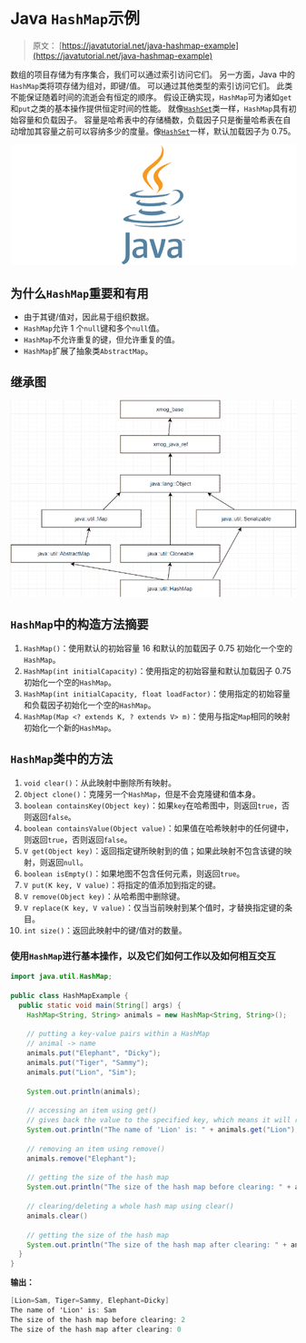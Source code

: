 # Java `HashMap`示例

> 原文： [https://javatutorial.net/java-hashmap-example](https://javatutorial.net/java-hashmap-example)

数组的项目存储为有序集合，我们可以通过索引访问它们。 另一方面，Java 中的`HashMap`类将项存储为组对，即键/值。 可以通过其他类型的索引访问它们。 此类不能保证随着时间的流逝会有恒定的顺序。 假设正确实现，`HashMap`可为诸如`get`和`put`之类的基本操作提供恒定时间的性能。 就像[`HashSet`](https://javatutorial.net/java-hashset-example)类一样，`HashMap`具有初始容量和负载因子。 容量是哈希表中的存储桶数，负载因子只是衡量哈希表在自动增加其容量之前可以容纳多少的度量。像[`HashSet`](https://javatutorial.net/java-hashset-example)一样，默认加载因子为 0.75。

![java-featured-image](img/e0db051dedc1179e7424b6d998a6a772.jpg)

## 为什么`HashMap`重要和有用

*   由于其键/值对，因此易于组织数据。
*   `HashMap`允许 1 个`null`键和多个`null`值。
*   `HashMap`不允许重复的键，但允许重复的值。
*   `HashMap`扩展了抽象类`AbstractMap`。

## 继承图

![Inheritance diagram of HashMap](img/fff6489e999a8221d5c68f8d836ad5a7.jpg)

## `HashMap`中的构造方法摘要

1.  `HashMap()`：使用默认的初始容量 16 和默认的加载因子 0.75 初始化一个空的`HashMap`。
2.  `HashMap(int initialCapacity)`：使用指定的初始容量和默认加载因子 0.75 初始化一个空的`HashMap`。
3.  `HashMap(int initialCapacity, float loadFactor)`：使用指定的初始容量和负载因子初始化一个空的`HashMap`。
4.  `HashMap(Map <? extends K, ? extends V> m)`：使用与指定`Map`相同的映射初始化一个新的`HashMap`。

## `HashMap`类中的方法

1.  `void clear()`：从此映射中删除所有映射。
2.  `Object clone()`：克隆另一个`HashMap`，但是不会克隆键和值本身。
3.  `boolean containsKey(Object key)`：如果`key`在哈希图中，则返回`true`，否则返回`false`。
4.  `boolean containsValue(Object value)`：如果值在哈希映射中的任何键中，则返回`true`，否则返回`false`。
5.  `V get(Object key)`：返回指定键所映射到的值；如果此映射不包含该键的映射，则返回`null`。
6.  `boolean isEmpty()`：如果地图不包含任何元素，则返回`true`。
7.  `V put(K key, V value)`：将指定的值添加到指定的键。
8.  `V remove(Object key)`：从哈希图中删除键。
9.  `V replace(K key, V value)`：仅当当前映射到某个值时，才替换指定键的条目。
10.  `int size()`：返回此映射中的键/值对的数量。

### 使用`HashMap`进行基本操作，以及它们如何工作以及如何相互交互

```java
import java.util.HashMap;

public class HashMapExample {
  public static void main(String[] args) {
    HashMap<String, String> animals = new HashMap<String, String>();

    // putting a key-value pairs within a HashMap
    // animal -> name
    animals.put("Elephant", "Dicky");
    animals.put("Tiger", "Sammy");
    animals.put("Lion", "Sim");

    System.out.println(animals); 

    // accessing an item using get()
    // gives back the value to the specified key, which means it will return back "Sim"
    System.out.println("The name of 'Lion' is: " + animals.get("Lion");

    // removing an item using remove()
    animals.remove("Elephant");

    // getting the size of the hash map
    System.out.println("The size of the hash map before clearing: " + animals.size());

    // clearing/deleting a whole hash map using clear()
    animals.clear()

    // getting the size of the hash map
    System.out.println("The size of the hash map after clearing: " + animals.size());
  }
}
```

**输出：**

```java
[Lion=Sam, Tiger=Sammy, Elephant=Dicky]
The name of 'Lion' is: Sam
The size of the hash map before clearing: 2
The size of the hash map after clearing: 0
```